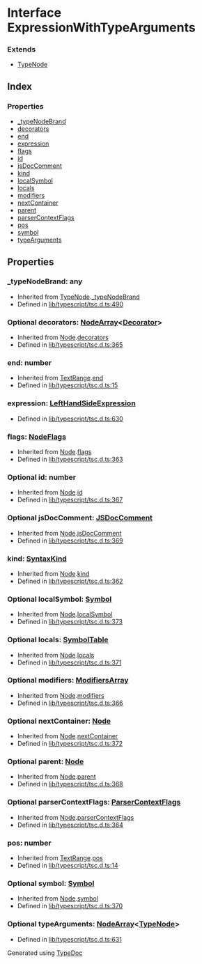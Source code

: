 # Interface ExpressionWithTypeArguments


### Extends
* [TypeNode](ts.typenode.md)

## Index

### Properties
* [_typeNodeBrand](ts.expressionwithtypearguments.md#_typenodebrand)
* [decorators](ts.expressionwithtypearguments.md#decorators)
* [end](ts.expressionwithtypearguments.md#end)
* [expression](ts.expressionwithtypearguments.md#expression)
* [flags](ts.expressionwithtypearguments.md#flags)
* [id](ts.expressionwithtypearguments.md#id)
* [jsDocComment](ts.expressionwithtypearguments.md#jsdoccomment)
* [kind](ts.expressionwithtypearguments.md#kind)
* [localSymbol](ts.expressionwithtypearguments.md#localsymbol)
* [locals](ts.expressionwithtypearguments.md#locals)
* [modifiers](ts.expressionwithtypearguments.md#modifiers)
* [nextContainer](ts.expressionwithtypearguments.md#nextcontainer)
* [parent](ts.expressionwithtypearguments.md#parent)
* [parserContextFlags](ts.expressionwithtypearguments.md#parsercontextflags)
* [pos](ts.expressionwithtypearguments.md#pos)
* [symbol](ts.expressionwithtypearguments.md#symbol)
* [typeArguments](ts.expressionwithtypearguments.md#typearguments)

## Properties

### _typeNodeBrand: any

* Inherited from [TypeNode](ts.typenode.md).[_typeNodeBrand](ts.typenode.md#_typenodebrand)
* Defined in [lib/typescript/tsc.d.ts:490](https://github.com/kimamula/typedoc/blob/HEAD/src/lib/typescript/tsc.d.ts#L490)


### Optional decorators: [NodeArray](ts.nodearray.md)<[Decorator](ts.decorator.md)>

* Inherited from [Node](ts.node.md).[decorators](ts.node.md#decorators)
* Defined in [lib/typescript/tsc.d.ts:365](https://github.com/kimamula/typedoc/blob/HEAD/src/lib/typescript/tsc.d.ts#L365)


### end: number

* Inherited from [TextRange](ts.textrange.md).[end](ts.textrange.md#end)
* Defined in [lib/typescript/tsc.d.ts:15](https://github.com/kimamula/typedoc/blob/HEAD/src/lib/typescript/tsc.d.ts#L15)


### expression: [LeftHandSideExpression](ts.lefthandsideexpression.md)

* Defined in [lib/typescript/tsc.d.ts:630](https://github.com/kimamula/typedoc/blob/HEAD/src/lib/typescript/tsc.d.ts#L630)


### flags: [NodeFlags](../enums/ts.nodeflags.md)

* Inherited from [Node](ts.node.md).[flags](ts.node.md#flags)
* Defined in [lib/typescript/tsc.d.ts:363](https://github.com/kimamula/typedoc/blob/HEAD/src/lib/typescript/tsc.d.ts#L363)


### Optional id: number

* Inherited from [Node](ts.node.md).[id](ts.node.md#id)
* Defined in [lib/typescript/tsc.d.ts:367](https://github.com/kimamula/typedoc/blob/HEAD/src/lib/typescript/tsc.d.ts#L367)


### Optional jsDocComment: [JSDocComment](ts.jsdoccomment.md)

* Inherited from [Node](ts.node.md).[jsDocComment](ts.node.md#jsdoccomment)
* Defined in [lib/typescript/tsc.d.ts:369](https://github.com/kimamula/typedoc/blob/HEAD/src/lib/typescript/tsc.d.ts#L369)


### kind: [SyntaxKind](../enums/ts.syntaxkind.md)

* Inherited from [Node](ts.node.md).[kind](ts.node.md#kind)
* Defined in [lib/typescript/tsc.d.ts:362](https://github.com/kimamula/typedoc/blob/HEAD/src/lib/typescript/tsc.d.ts#L362)


### Optional localSymbol: [Symbol](ts.symbol.md)

* Inherited from [Node](ts.node.md).[localSymbol](ts.node.md#localsymbol)
* Defined in [lib/typescript/tsc.d.ts:373](https://github.com/kimamula/typedoc/blob/HEAD/src/lib/typescript/tsc.d.ts#L373)


### Optional locals: [SymbolTable](ts.symboltable.md)

* Inherited from [Node](ts.node.md).[locals](ts.node.md#locals)
* Defined in [lib/typescript/tsc.d.ts:371](https://github.com/kimamula/typedoc/blob/HEAD/src/lib/typescript/tsc.d.ts#L371)


### Optional modifiers: [ModifiersArray](ts.modifiersarray.md)

* Inherited from [Node](ts.node.md).[modifiers](ts.node.md#modifiers)
* Defined in [lib/typescript/tsc.d.ts:366](https://github.com/kimamula/typedoc/blob/HEAD/src/lib/typescript/tsc.d.ts#L366)


### Optional nextContainer: [Node](ts.node.md)

* Inherited from [Node](ts.node.md).[nextContainer](ts.node.md#nextcontainer)
* Defined in [lib/typescript/tsc.d.ts:372](https://github.com/kimamula/typedoc/blob/HEAD/src/lib/typescript/tsc.d.ts#L372)


### Optional parent: [Node](ts.node.md)

* Inherited from [Node](ts.node.md).[parent](ts.node.md#parent)
* Defined in [lib/typescript/tsc.d.ts:368](https://github.com/kimamula/typedoc/blob/HEAD/src/lib/typescript/tsc.d.ts#L368)


### Optional parserContextFlags: [ParserContextFlags](../enums/ts.parsercontextflags.md)

* Inherited from [Node](ts.node.md).[parserContextFlags](ts.node.md#parsercontextflags)
* Defined in [lib/typescript/tsc.d.ts:364](https://github.com/kimamula/typedoc/blob/HEAD/src/lib/typescript/tsc.d.ts#L364)


### pos: number

* Inherited from [TextRange](ts.textrange.md).[pos](ts.textrange.md#pos)
* Defined in [lib/typescript/tsc.d.ts:14](https://github.com/kimamula/typedoc/blob/HEAD/src/lib/typescript/tsc.d.ts#L14)


### Optional symbol: [Symbol](ts.symbol.md)

* Inherited from [Node](ts.node.md).[symbol](ts.node.md#symbol)
* Defined in [lib/typescript/tsc.d.ts:370](https://github.com/kimamula/typedoc/blob/HEAD/src/lib/typescript/tsc.d.ts#L370)


### Optional typeArguments: [NodeArray](ts.nodearray.md)<[TypeNode](ts.typenode.md)>

* Defined in [lib/typescript/tsc.d.ts:631](https://github.com/kimamula/typedoc/blob/HEAD/src/lib/typescript/tsc.d.ts#L631)



Generated using [TypeDoc](http://typedoc.io)
